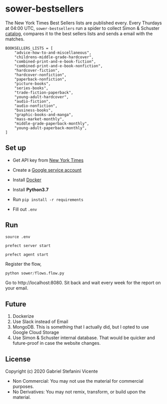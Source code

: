# sower-bestsellers

The New York Times Best Sellers lists are published every. Every Thurdays at 04:00 UTC, `sower-bestsellers` run a spider to collect Simon & Schuster [catalog](https://www.simonandschuster.com/search/books), compares it to the best sellers lists and sends a email with the matches.

```
BOOKSELLERS_LISTS = [
    "advice-how-to-and-miscellaneous",
    "childrens-middle-grade-hardcover",
    "combined-print-and-e-book-fiction",
    "combined-print-and-e-book-nonfiction",
    "hardcover-fiction",
    "hardcover-nonfiction",
    "paperback-nonfiction",
    "picture-books",
    "series-books",
    "trade-fiction-paperback",
    "young-adult-hardcover",
    "audio-fiction",
    "audio-nonfiction",
    "business-books",
    "graphic-books-and-manga",
    "mass-market-monthly",
    "middle-grade-paperback-monthly",
    "young-adult-paperback-monthly",
]
```

## Set up

- Get API key from [New York Times](https://developers.nytimes.com)
- Create a [Google service account](https://cloud.google.com/compute/docs/access/service-accounts)

- Install [Docker](https://docs.docker.com/get-docker/)
- Install **Python3.7**
- Run ```pip install -r requirements```
- Fill out `.env`

## Run

```
source .env 

prefect server start

prefect agent start
```

Register the flow,

```python
python sower/flows.flow.py
```

Go to http://localhost:8080. Sit back and wait every week for the report on your email.

## Future

1. Dockerize
2. Use Slack instead of Email
3. MongoDB. This is something that I actually did, but I opted to use Google Cloud Storage
4. Use Simon & Schuster internal database. That would be quicker and future-proof in case the website changes.

## License

Copyright (c) 2020 Gabriel Stefanini Vicente

- Non Commercial: You may not use the material for commercial purposes.
- No Derivatives: You may not remix, transform, or build upon the material.